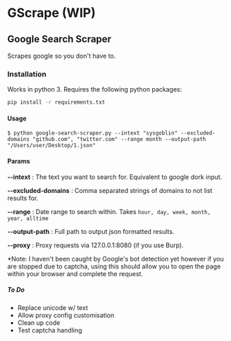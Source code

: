 # GScrape (WIP)
## Google Search Scraper

Scrapes google so you don't have to.

### Installation
Works in python 3.
Requires the following python packages: 
```sh
pip install -r requirements.txt
```


#### Usage
```
$ python google-search-scraper.py --intext "sysgoblin" --excluded-domains "github.com", "twitter.com" --range month --output-path "/Users/user/Desktop/1.json"
```

#### Params
**--intext** : The text you want to search for. Equivalent to google dork input.

**--excluded-domains** : Comma separated strings of domains to not list results for.

**--range** : Date range to search within. Takes `hour, day, week, month, year, alltime`

**--output-path** : Full path to output json formatted results.

**--proxy** : Proxy requests via 127.0.0.1:8080 (if you use Burp). 

*Note: I haven't been caught by Google's bot detection yet however if you are stopped due to captcha, using this should 
allow you to open the page within your browser and complete the request.

##### To Do
* Replace unicode w/ text
* Allow proxy config customisation
* Clean up code
* Test captcha handling